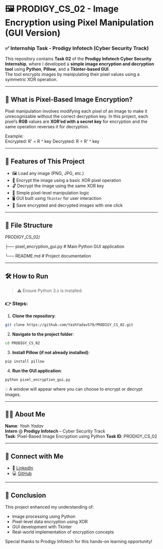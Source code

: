 # 🖼️ PRODIGY_CS_02 - Image Encryption using Pixel Manipulation (GUI Version)

### ✅ Internship Task - Prodigy Infotech (Cyber Security Track)

This repository contains **Task 02** of the **Prodigy Infotech Cyber Security Internship**, where I developed a **simple image encryption and decryption tool** using **Python**, **Pillow**, and a **Tkinter-based GUI**.  
The tool encrypts images by manipulating their pixel values using a symmetric XOR operation.

---

## 🧠 What is Pixel-Based Image Encryption?

Pixel manipulation involves modifying each pixel of an image to make it unrecognizable without the correct decryption key. In this project, each pixel’s **RGB** values are **XOR’ed with a secret key** for encryption and the same operation reverses it for decryption.

Example:  
Encrypted: R' = R ^ key
Decrypted: R = R' ^ key

---

## 🎯 Features of This Project

- 🖼️ Load any image (PNG, JPG, etc.)
- 🔐 Encrypt the image using a basic XOR pixel operation
- 🔓 Decrypt the image using the same XOR key
- 🧮 Simple pixel-level manipulation logic
- 🖥️ GUI built using `Tkinter` for user interaction
- 💾 Save encrypted and decrypted images with one click

---

## 📂 File Structure

PRODIGY_CS_02/

├── pixel_encryption_gui.py # Main Python GUI application

└── README.md # Project documentation


---

## 🛠️ How to Run

> ⚠️ Ensure Python 3.x is installed.

### 👉 Steps:

1. **Clone the repository**:
```bash
git clone https://github.com/YashYadav579/PRODIGY_CS_02.git
```

2. **Navigate to the project folder**:
```bash
cd PRODIGY_CS_02
```

3. **Install Pillow (if not already installed)**:
```bash
pip install pillow
```

4. **Run the GUI application**:
```bash
python pixel_encryption_gui.py
```
💡 A window will appear where you can choose to encrypt or decrypt images.

---

## 🙋‍♂️ About Me

**Name**: _Yash Yadav_  
**Intern** @ **Prodigy Infotech** – Cyber Security Track  
**Task**: Pixel-Based Image Encryption using Python
**Task ID**: PRODIGY_CS_02  

---

## 🔗 Connect with Me

- 💼 [LinkedIn](https://www.linkedin.com/in/yashyadav-5790abc/)
- 💻 [GitHub](https://github.com/YashYadav579)

---

## 🏁 Conclusion

This project enhanced my understanding of:
- Image processing using Python
- Pixel-level data encryption using XOR
- GUI development with Tkinter
- Real-world implementation of encryption concepts

Special thanks to Prodigy Infotech for this hands-on learning opportunity!
